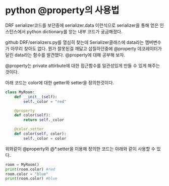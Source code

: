 python @property의 사용법
=========================
DRF serializer코드를 보던중에 serializer.data 이런식으로 serializer을 통해 얻은 인스턴스에서 python dictionary를 얻는 내부 코드가 궁금해졌다.

github DRF/serializers.py를 열심히 찾는데 Serializer클래스에 data라는 멤버변수가 아무리 찾아도 없다. 뭔가 잘못된걸 깨닳고 삽질하던중에 @property 데코레이터가 달린 data라는 함수를 발견했다. @property에 대해 공부해 보자.

@property는 private attirbute에 대한 접근함수를 일관성있게 만들 수 있게 해주는 것이다. 

아래 코드는 color에 대한 getter와 setter을 정의한것이다.
```python
class MyRoom:
    def __init__(self):
        self._color = "red"

    @property
    def color(self):
        return self._color

    @color.setter
    def color(self, color):
        self._color = color
```
위와같이 @property와 @*.setter을 이용해 정의한 코드는 아래와 같이 사용할 수 있다.

```python
room = MyRoom()
print(room.color) #red
room.color = "blue"
print(room.color) #blue
```